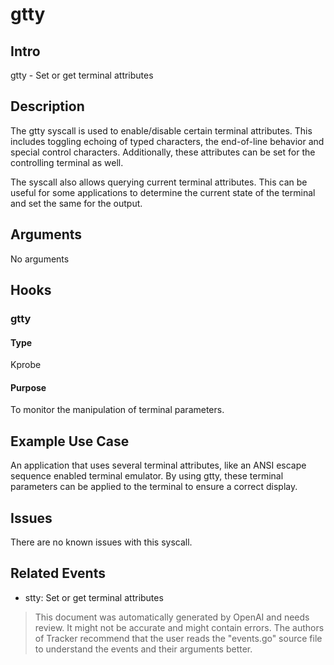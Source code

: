 
# gtty

## Intro
gtty - Set or get terminal attributes

## Description
The gtty syscall is used to enable/disable certain terminal attributes. This includes toggling echoing of typed characters, the end-of-line behavior and special control characters. Additionally, these attributes can be set for the controlling terminal as well.

The syscall also allows querying current terminal attributes. This can be useful for some applications to determine the current state of the terminal and set the same for the output.

## Arguments
No arguments

## Hooks
### gtty
#### Type
Kprobe
#### Purpose
To monitor the manipulation of terminal parameters.

## Example Use Case
An application that uses several terminal attributes, like an ANSI escape sequence enabled terminal emulator. By using gtty, these terminal parameters can be applied to the terminal to ensure a correct display.

## Issues
There are no known issues with this syscall.

## Related Events
* stty: Set or get terminal attributes

> This document was automatically generated by OpenAI and needs review. It might
> not be accurate and might contain errors. The authors of Tracker recommend that
> the user reads the "events.go" source file to understand the events and their
> arguments better.
